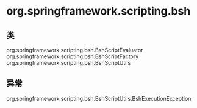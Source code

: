 # org.springframework.scripting.bsh

## 类

org.springframework.scripting.bsh.BshScriptEvaluator
org.springframework.scripting.bsh.BshScriptFactory
org.springframework.scripting.bsh.BshScriptUtils

## 异常

org.springframework.scripting.bsh.BshScriptUtils.BshExecutionException




